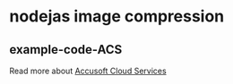 # nodejas image compression
## example-code-ACS
Read more about [Accusoft Cloud Services](https://www.accusoft.com/products/accusoft-cloud-services/overview/)
